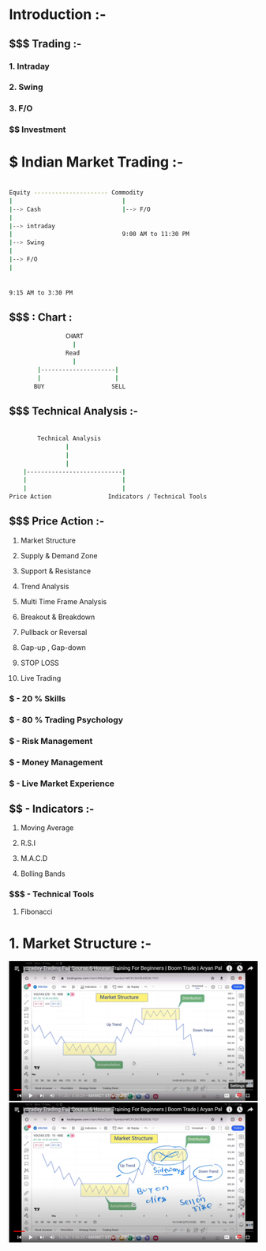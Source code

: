 # Introduction :-

## $$$ Trading :-

### 1. Intraday 

### 2. Swing

### 3. F/O

### $$ Investment

# $ Indian Market Trading :-

```bash

Equity --------------------- Commodity
|                               |
|--> Cash                       |--> F/O
|
|--> intraday
|                               9:00 AM to 11:30 PM
|--> Swing
|
|--> F/O
|


9:15 AM to 3:30 PM

```


## $$$  : Chart :

```bash
                CHART
                  |
                Read
                  |
        |---------------------|
        |                     |
       BUY                   SELL

```

## $$$ Technical Analysis :-

```bash
    
        Technical Analysis 
                |
                |
                |
    |---------------------------|
    |                           |     
    |                           |
Price Action                Indicators / Technical Tools


```

## $$$ Price Action :-

1. Market Structure

2. Supply & Demand Zone

3. Support & Resistance

4. Trend Analysis

5. Multi Time Frame Analysis

6. Breakout & Breakdown

7. Pullback or Reversal

8. Gap-up , Gap-down

9. STOP LOSS

10. Live Trading


### $ - 20 % Skills

### $ - 80 % Trading Psychology

### $ - Risk Management

### $ - Money Management

### $ - Live Market Experience

## $$ - Indicators :-

1. Moving Average

2. R.S.I

3. M.A.C.D

4. Bolling Bands

### $$$ - Technical Tools

1. Fibonacci 

# 1. Market Structure :-

![MarketStructure](../04Photos/01.png)
![MarketStructure](../04Photos/02.png)